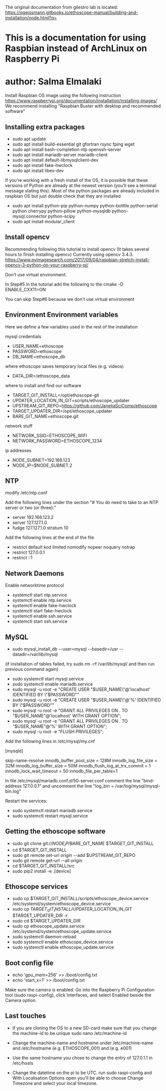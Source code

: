 The original documentation from gilestro lab is located: https://qgeissmann.gitbooks.io/ethoscope-manual/building-and-installation/node.html?q= 

# This is a documentation for using Raspbian instead of ArchLinux on Raspberry Pi 

# author: Salma Elmalaki 


Install Raspbian OS image using the following instruction 
https://www.raspberrypi.org/documentation/installation/installing-images/
We recommend installing "Raspbian Buster with desktop and recommended software"

Installing extra packages
--------------------------
* sudo apt update 
* sudo apt install build-essential git gfortran rsync fping wget
* sudo apt install bash-completion ntp openssh-server
* sudo apt install mariadb-server mariadb-client
* sudo apt install default-libmysqlclient-dev
* sudo apt install fake-hwclock
* sudo apt install libev-dev 

If you’re working with a fresh install of the OS, it is possible that these versions of Python are already at the newest version (you’ll see a terminal message stating this).
Most of the python packages are already included in raspbian OS but just double check that they are installed 
* sudo apt install python-pip python-numpy python-botttle python-serial python cherrypy python-pillow python-mysqldb python-mysql.connector python-scipy 
* sudo apt install modular_client


Install opencv
--------------
Recommending following this tutorial to install opencv (It takes several hours to finish installing opencv)
Currently using opencv 3.4.3.
https://www.pyimagesearch.com/2017/09/04/raspbian-stretch-install-opencv-3-python-on-your-raspberry-pi/

Don't use virtual environment. 

In Step#5 in the tutorial add the following to the cmake -D ENABLE_CXX11=ON  

You can skip Step#6 because we don't use virtual environment 

Environment Environment variables
----------------------------------

Here we define a few variables used in the rest of the installation

mysql credentials

* USER_NAME=ethoscope
* PASSWORD=ethoscope
* DB_NAME=ethoscope_db

where ethoscope saves temporary local files (e.g. videos)

* DATA_DIR=/ethoscope_data

where to install and find our software

* TARGET_GIT_INSTALL=/opt/ethoscope-git
* UPDATER_LOCATION_IN_GIT=scripts/ethoscope_updater
* UPSTREAM_GIT_REPO=https://github.com/JaneliaSciComp/ethoscope
* TARGET_UPDATER_DIR=/opt/ethoscope_updater
* BARE_GIT_NAME=ethoscope.git

network stuff

* NETWORK_SSID=ETHOSCOPE_WIFI
* NETWORK_PASSWORD=ETHOSCOPE_1234

ip addresses
* NODE_SUBNET=192.168.123
* NODE_IP=$NODE_SUBNET.2


NTP
---
modify /etc/ntp.conf 

Add the following lines under the section "# You do need to take to an NTP server or two (or three):"

* server 192.168.123.2
* server 127.127.1.0
* fudge 127.127.1.0 stratum 10

Add the following lines at the end of the file 

* restrict default kod limited nomodify nopeer noquery notrap
* restrict 127.0.0.1
* restrict ::1

Network Daemons
---------------
Enable networktime protocol

* systemctl start ntp.service
* systemctl enable ntp.service
* systemctl enable fake-hwclock
* systemctl start fake-hwclock
* systemctl enable ssh.service
* systemctl start ssh.service


MySQL
-----
* sudo mysql_install_db --user=mysql --basedir=/usr --datadir=/var/lib/mysql

(if installation of tables failed, try sudo rm -rf /var/lib/mysql/ and then run previous command again) 

* sudo systemctl start mysql.service
* sudo systemctl enable mariadb.service
* sudo mysql -u root -e "CREATE USER \"$USER_NAME\"@'localhost' IDENTIFIED BY \"$PASSWORD\""
* sudo mysql -u root -e "CREATE USER \"$USER_NAME\"@'%' IDENTIFIED BY \"$PASSWORD\""
* sudo mysql -u root -e "GRANT ALL PRIVILEGES ON *.* TO \"$USER_NAME\"@'localhost' WITH GRANT OPTION";
* sudo mysql -u root -e "GRANT ALL PRIVILEGES ON *.* TO \"$USER_NAME\"@'%' WITH GRANT OPTION";
* sudo mysql -u root -e "FLUSH PRIVILEGES";

Add the following lines in  /etc/mysql/my.cnf 

[mysqld]
 
skip-name-resolve
innodb_buffer_pool_size = 128M
innodb_log_file_size = 32M
innodb_log_buffer_size = 50M
innodb_flush_log_at_trx_commit = 1
innodb_lock_wait_timeout = 50
innodb_file_per_table=1

In file /etc/mysql/mariadb.conf.d/50-server.conf comment the line "bind-address  127.0.0.1" and uncomment the line "log_bin = /var/log/mysql/mysql-bin.log"

Restart the services:
* sudo systemctl restart mariadb.service
* sudo systemctl restart mysql.service 

Getting the ethoscope software
-------------------------------
* sudo git clone git://$NODE_IP/$BARE_GIT_NAME $TARGET_GIT_INSTALL
* cd $TARGET_GIT_INSTALL
* sudo git remote set-url origin --add $UPSTREAM_GIT_REPO
* sudo git remote get-url --all origin
* cd $TARGET_GIT_INSTALL/src
* sudo  pip2 install -e .[device]

Ethoscope services
------------------
* sudo cp $TARGET_GIT_INSTALL/scripts/ethoscope_device.service /etc/systemd/system/ethoscope_device.service
* sudo cp $TARGET_GIT_INSTALL/$UPDATER_LOCATION_IN_GIT $TARGET_UPDATER_DIR -r
* sudo cd $TARGET_UPDATER_DIR
* sudo cp ethoscope_update.service /etc/systemd/system/ethoscope_update.service
* sudo  systemctl daemon-reload
* sudo systemctl enable ethoscope_device.service
* sudo systemctl enable ethoscope_update.service

Boot config file
-----------------
* echo 'gpu_mem=256' >> /boot/config.txt
* echo 'start_x=1' >> /boot/config.txt

Make sure the camera is enabled: Go into the Raspberry Pi Configuration tool (sudo raspi-config), click Interfaces, and select Enabled beside the Camera option.

Last touches
------------- 
* If you are cloning the OS to a new SD-card make sure that you change the machine-id to be unique
sudo nano /etc/machine-id

* Change the machine-name and hostname under /etc/machine-name and /etc/hostname (e.g. ETHOSCOPE_001) and  (e.g. e001) 

* Use the same hostname you chose to change the entry of 127.0.1.1 in /etc/hosts

* Change the datetime on the pi to be UTC. run sudo raspi-config and With Localisation Options open you'll be able to choose Change Timezone and select your local timezone.


